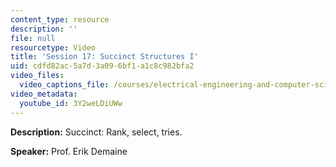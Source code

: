 ```yaml
---
content_type: resource
description: ''
file: null
resourcetype: Video
title: 'Session 17: Succinct Structures I'
uid: cdfd82ac-5a7d-3a09-6bf1-a1c8c982bfa2
video_files:
  video_captions_file: /courses/electrical-engineering-and-computer-science/6-851-advanced-data-structures-spring-2012/lecture-videos/session-17-succinct-structures-i/3Y2weLDiUWw.vtt
video_metadata:
  youtube_id: 3Y2weLDiUWw
---
```


**Description:** Succinct: Rank, select, tries.

**Speaker:** Prof. Erik Demaine